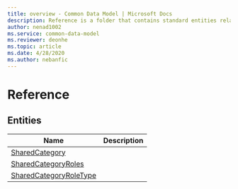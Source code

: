 ```yaml
---
title: overview - Common Data Model | Microsoft Docs
description: Reference is a folder that contains standard entities related to the Common Data Model.
author: nenad1002
ms.service: common-data-model
ms.reviewer: deonhe
ms.topic: article
ms.date: 4/28/2020
ms.author: nebanfic
---
```


# Reference


## Entities

|Name|Description|
|---|---|
|[SharedCategory](SharedCategory.md)||
|[SharedCategoryRoles](SharedCategoryRoles.md)||
|[SharedCategoryRoleType](SharedCategoryRoleType.md)||
